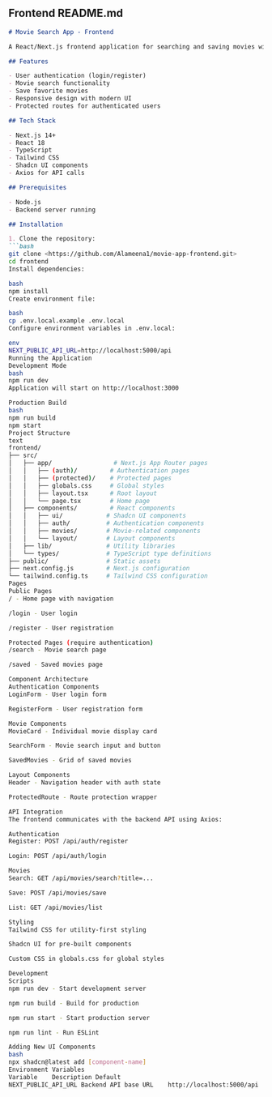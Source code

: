 
## Frontend README.md

```markdown
# Movie Search App - Frontend

A React/Next.js frontend application for searching and saving movies with a modern UI built with Shadcn components.

## Features

- User authentication (login/register)
- Movie search functionality
- Save favorite movies
- Responsive design with modern UI
- Protected routes for authenticated users

## Tech Stack

- Next.js 14+ 
- React 18
- TypeScript
- Tailwind CSS
- Shadcn UI components
- Axios for API calls

## Prerequisites

- Node.js 
- Backend server running 

## Installation

1. Clone the repository:
```bash
git clone <https://github.com/Alameena1/movie-app-frontend.git>
cd frontend
Install dependencies:

bash
npm install
Create environment file:

bash
cp .env.local.example .env.local
Configure environment variables in .env.local:

env
NEXT_PUBLIC_API_URL=http://localhost:5000/api
Running the Application
Development Mode
bash
npm run dev
Application will start on http://localhost:3000

Production Build
bash
npm run build
npm start
Project Structure
text
frontend/
├── src/
│   ├── app/                 # Next.js App Router pages
│   │   ├── (auth)/         # Authentication pages
│   │   ├── (protected)/    # Protected pages
│   │   ├── globals.css     # Global styles
│   │   ├── layout.tsx      # Root layout
│   │   └── page.tsx        # Home page
│   ├── components/         # React components
│   │   ├── ui/            # Shadcn UI components
│   │   ├── auth/          # Authentication components
│   │   ├── movies/        # Movie-related components
│   │   └── layout/        # Layout components
│   ├── lib/               # Utility libraries
│   └── types/             # TypeScript type definitions
├── public/                # Static assets
├── next.config.js         # Next.js configuration
└── tailwind.config.ts     # Tailwind CSS configuration
Pages
Public Pages
/ - Home page with navigation

/login - User login

/register - User registration

Protected Pages (require authentication)
/search - Movie search page

/saved - Saved movies page

Component Architecture
Authentication Components
LoginForm - User login form

RegisterForm - User registration form

Movie Components
MovieCard - Individual movie display card

SearchForm - Movie search input and button

SavedMovies - Grid of saved movies

Layout Components
Header - Navigation header with auth state

ProtectedRoute - Route protection wrapper

API Integration
The frontend communicates with the backend API using Axios:

Authentication
Register: POST /api/auth/register

Login: POST /api/auth/login

Movies
Search: GET /api/movies/search?title=...

Save: POST /api/movies/save

List: GET /api/movies/list

Styling
Tailwind CSS for utility-first styling

Shadcn UI for pre-built components

Custom CSS in globals.css for global styles

Development
Scripts
npm run dev - Start development server

npm run build - Build for production

npm run start - Start production server

npm run lint - Run ESLint

Adding New UI Components
bash
npx shadcn@latest add [component-name]
Environment Variables
Variable	Description	Default
NEXT_PUBLIC_API_URL	Backend API base URL	http://localhost:5000/api
